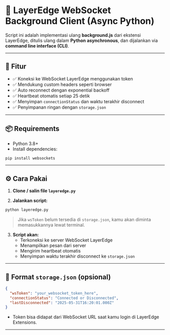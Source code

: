 # 🧠 LayerEdge WebSocket Background Client (Async Python)

Script ini adalah implementasi ulang **background.js** dari ekstensi LayerEdge, ditulis ulang dalam **Python asynchronous**, dan dijalankan via **command line interface (CLI)**.

---

## 🚀 Fitur

- ✅ Koneksi ke WebSocket LayerEdge menggunakan token
- ✅ Mendukung custom headers seperti browser
- ✅ Auto reconnect dengan exponential backoff
- ✅ Heartbeat otomatis setiap 25 detik
- ✅ Menyimpan `connectionStatus` dan waktu terakhir disconnect
- ✅ Penyimpanan ringan dengan `storage.json`

---

## 📦 Requirements

- Python 3.8+
- Install dependencies:

```bash
pip install websockets
```

---

## ⚙️ Cara Pakai

1. **Clone / salin file `layeredge.py`**

2. **Jalankan script:**

```bash
python layeredge.py
```

> Jika `wsToken` belum tersedia di `storage.json`, kamu akan diminta memasukkannya lewat terminal.

3. **Script akan:**
   - Terkoneksi ke server WebSocket LayerEdge
   - Menampilkan pesan dari server
   - Mengirim heartbeat otomatis
   - Menyimpan waktu terakhir disconnect ke `storage.json`

---

## 🧠 Format `storage.json` (opsional)

```json
{
  "wsToken": "your_websocket_token_here",
  "connectionStatus": "Connected or Disconnected",
  "lastDisconnected": "2025-05-31T16:20:01.000Z"
}
```

- Token bisa didapat dari WebSocket URL saat kamu login di LayerEdge Extensions.

---

